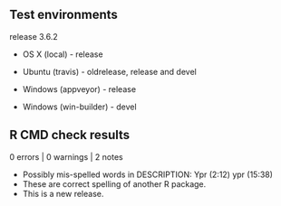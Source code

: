 ## Test environments

release 3.6.2

* OS X (local) - release

* Ubuntu (travis) - oldrelease, release and devel

* Windows (appveyor) - release
* Windows (win-builder) - devel

## R CMD check results

0 errors | 0 warnings | 2 notes

* Possibly mis-spelled words in DESCRIPTION:
  Ypr (2:12)
  ypr (15:38)
* These are correct spelling of another R package.
* This is a new release.
